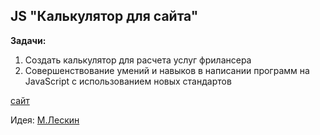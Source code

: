 ## JS "Калькулятор для сайта"

**Задачи:**

1. Создать калькулятор для расчета услуг фрилансера
2. Совершенствование умений и навыков в написании программ на JavaScript с использованием новых стандартов
 
[сайт](http://git.lekua.in.ua/js-calculator/)

Идея: [М.Лескин](https://vk.com/quper)
